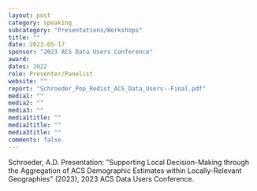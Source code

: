 ```yaml
---
layout: post
category: speaking
subcategory: "Presentations/Workshops"
title: ""
date: 2023-05-17
sponsor: "2023 ACS Data Users Conference"
award:
dates: 2022
role: Presenter/Panelist
website: ""
report: "Schroeder_Pop_Redist_ACS_Data_Users--Final.pdf"
media1: ""
media2: ""
media3: ""
media1title: ""
media2title: ""
media3title: ""
comments: false
---
```


Schroeder, A.D. Presentation: "Supporting Local Decision-Making through the Aggregation of ACS Demographic Estimates within Locally-Relevant Geographies" (2023), 2023 ACS Data Users Conference.
